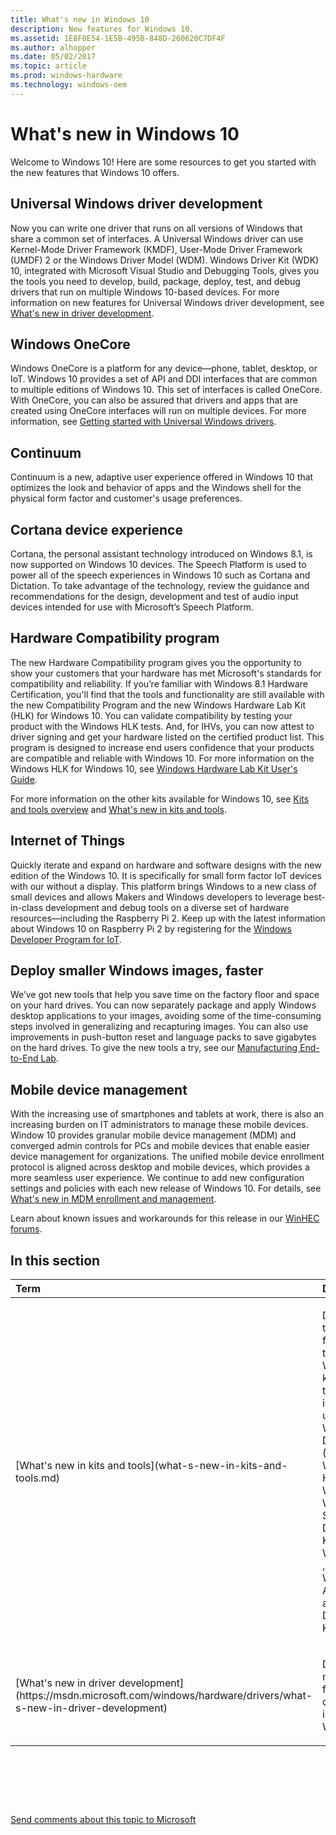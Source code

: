 ```yaml
---
title: What's new in Windows 10
description: New features for Windows 10.
ms.assetid: 1E8F0E54-1E5B-495B-848D-260620C7DF4F
ms.author: alhopper
ms.date: 05/02/2017
ms.topic: article
ms.prod: windows-hardware
ms.technology: windows-oem
---
```


# What's new in Windows 10


Welcome to Windows 10! Here are some resources to get you started with the new features that Windows 10 offers.

## Universal Windows driver development


Now you can write one driver that runs on all versions of Windows that share a common set of interfaces. A Universal Windows driver can use Kernel-Mode Driver Framework (KMDF), User-Mode Driver Framework (UMDF) 2 or the Windows Driver Model (WDM). Windows Driver Kit (WDK) 10, integrated with Microsoft Visual Studio and Debugging Tools, gives you the tools you need to develop, build, package, deploy, test, and debug drivers that run on multiple Windows 10-based devices. For more information on new features for Universal Windows driver development, see [What's new in driver development](https://msdn.microsoft.com/windows/hardware/drivers/what-s-new-in-driver-development).

## Windows OneCore


Windows OneCore is a platform for any device—phone, tablet, desktop, or IoT. Windows 10 provides a set of API and DDI interfaces that are common to multiple editions of Windows 10. This set of interfaces is called OneCore. With OneCore, you can also be assured that drivers and apps that are created using OneCore interfaces will run on multiple devices. For more information, see [Getting started with Universal Windows drivers](https://msdn.microsoft.com/windows/hardware/drivers/develop/getting-started-with-universal-drivers).

## Continuum


Continuum is a new, adaptive user experience offered in Windows 10 that optimizes the look and behavior of apps and the Windows shell for the physical form factor and customer's usage preferences.

## Cortana device experience


Cortana, the personal assistant technology introduced on Windows 8.1, is now supported on Windows 10 devices. The Speech Platform is used to power all of the speech experiences in Windows 10 such as Cortana and Dictation. To take advantage of the technology, review the guidance and recommendations for the design, development and test of audio input devices intended for use with Microsoft’s Speech Platform.

## Hardware Compatibility program


The new Hardware Compatibility program gives you the opportunity to show your customers that your hardware has met Microsoft's standards for compatibility and reliability. If you’re familiar with Windows 8.1 Hardware Certification, you'll find that the tools and functionality are still available with the new Compatibility Program and the new Windows Hardware Lab Kit (HLK) for Windows 10. You can validate compatibility by testing your product with the Windows HLK tests. And, for IHVs, you can now attest to driver signing and get your hardware listed on the certified product list. This program is designed to increase end users confidence that your products are compatible and reliable with Windows 10. For more information on the Windows HLK for Windows 10, see [Windows Hardware Lab Kit User's Guide](https://msdn.microsoft.com/library/windows/hardware/dn939963.aspx).

For more information on the other kits available for Windows 10, see [Kits and tools overview](kits-and-tools-overview.md) and [What's new in kits and tools](what-s-new-in-kits-and-tools.md).

## Internet of Things


Quickly iterate and expand on hardware and software designs with the new edition of the Windows 10. It is specifically for small form factor IoT devices with our without a display. This platform brings Windows to a new class of small devices and allows Makers and Windows developers to leverage best-in-class development and debug tools on a diverse set of hardware resources—including the Raspberry Pi 2. Keep up with the latest information about Windows 10 on Raspberry Pi 2 by registering for the [Windows Developer Program for IoT](http://go.microsoft.com/fwlink/?LinkId=534228).

## Deploy smaller Windows images, faster


We’ve got new tools that help you save time on the factory floor and space on your hard drives. You can now separately package and apply Windows desktop applications to your images, avoiding some of the time-consuming steps involved in generalizing and recapturing images. You can also use improvements in push-button reset and language packs to save gigabytes on the hard drives. To give the new tools a try, see our [Manufacturing End-to-End Lab](https://msdn.microsoft.com/windows/hardware/commercialize/manufacture/desktop/oem-deployment-of-windows-10-for-desktop-editions).

## Mobile device management


With the increasing use of smartphones and tablets at work, there is also an increasing burden on IT administrators to manage these mobile devices. Window 10 provides granular mobile device management (MDM) and converged admin controls for PCs and mobile devices that enable easier device management for organizations. The unified mobile device enrollment protocol is aligned across desktop and mobile devices, which provides a more seamless user experience. We continue to add new configuration settings and policies with each new release of Windows 10. For details, see [What's new in MDM enrollment and management](https://msdn.microsoft.com/en-us/windows/hardware/commercialize/customize/mdm/new-in-windows-mdm-enrollment-management).

Learn about known issues and workarounds for this release in our [WinHEC forums](http://go.microsoft.com/fwlink/p/?LinkId=526372).

## In this section


<table>
<colgroup>
<col width="50%" />
<col width="50%" />
</colgroup>
<thead>
<tr class="header">
<th align="left">Term</th>
<th align="left">Description</th>
</tr>
</thead>
<tbody>
<tr class="odd">
<td align="left"><p><a href="" id="what-s-new-in-kits-and-tools"></a>[What's new in kits and tools](what-s-new-in-kits-and-tools.md)</p></td>
<td align="left"><p>Describes the new features of the Windows 10 kits and tools, including an updated Windows Driver Kit (WDK) 10, Windows HLK for Windows 10, Windows Software Development Kit (SDK) for Windows 10 , and Windows Assessment and Deployment Kit (ADK).</p></td>
</tr>
<tr class="even">
<td align="left"><p><a href="" id="what-s-new-in-driver-development"></a>[What's new in driver development](https://msdn.microsoft.com/windows/hardware/drivers/what-s-new-in-driver-development)</p></td>
<td align="left"><p>Describes new features for driver development in Windows 10.</p></td>
</tr>
</tbody>
</table>

 

 

 

[Send comments about this topic to Microsoft](mailto:wsddocfb@microsoft.com?subject=Documentation%20feedback%20%5Bp_getstarted\p_getstarted%5D:%20What's%20new%20in%20Windows%C2%A010%20%20RELEASE:%20%286/15/2016%29&body=%0A%0APRIVACY%20STATEMENT%0A%0AWe%20use%20your%20feedback%20to%20improve%20the%20documentation.%20We%20don't%20use%20your%20email%20address%20for%20any%20other%20purpose,%20and%20we'll%20remove%20your%20email%20address%20from%20our%20system%20after%20the%20issue%20that%20you're%20reporting%20is%20fixed.%20While%20we're%20working%20to%20fix%20this%20issue,%20we%20might%20send%20you%20an%20email%20message%20to%20ask%20for%20more%20info.%20Later,%20we%20might%20also%20send%20you%20an%20email%20message%20to%20let%20you%20know%20that%20we've%20addressed%20your%20feedback.%0A%0AFor%20more%20info%20about%20Microsoft's%20privacy%20policy,%20see%20http://privacy.microsoft.com/default.aspx. "Send comments about this topic to Microsoft")




